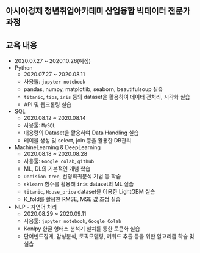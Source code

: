 ## 아시아경제 청년취업아카데미 산업융합 빅데이터 전문가 과정
## 교육 내용
  - 2020.07.27 ~ 2020.10.26(예정)
  - Python
    - 2020.07.27 ~ 2020.08.11
    - 사용툴: `jupyter notebook`
    - pandas, numpy, matplotlib, seaborn, beautifulsoup 실습
    - `titanic`, `tips`, `iris` 등의 dataset을 활용하여 데이터 전처리, 시각화 실습
    - API 및 웹크롤링 실습
  - SQL
    - 2020.08.12 ~ 2020.08.14
    - 사용툴: `MySQL`
    - 대용량의 Dataset을 활용하여 Data Handling 실습
    - 테이블 생성 및 select, join 등을 활용한 DB관리
  - MachineLearning & DeepLearning
    - 2020.08.18 ~ 2020.08.28
    - 사용툴: `Google colab`, `github`
    - ML, DL의 기본적인 개념 학습
    - `Decision tree`, 선형회귀분석 기법 등 학습
    - `sklearn` 함수를 활용해 `iris` dataset의 ML 실습
    - `titanic`, `House_price` dataset을 이용한 LightGBM 실습
    - K_fold를 활용한 RMSE, MSE 값 조정 실습
  - NLP - 자연어 처리
    - 2020.08.29 ~ 2020.09.11
    - 사용툴: `jupyter notebook`, `Google Colab`
    - Konlpy 한글 형태소 분석기 설치를 통한 토큰화 실습
    - 단어빈도집계, 감성분석, 토픽모델링, 키워드 추출 등을 위한 알고리즘 학습 및 실습
